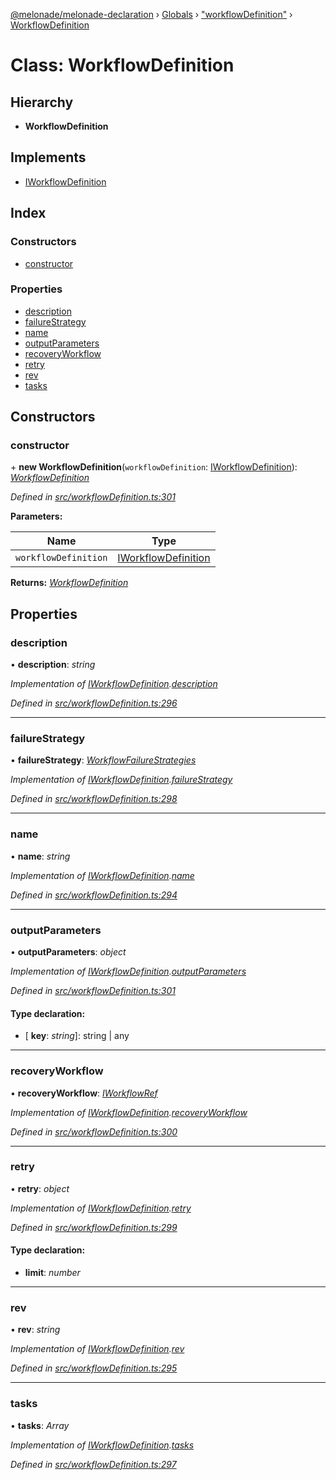 [@melonade/melonade-declaration](../README.md) › [Globals](../globals.md) › ["workflowDefinition"](../modules/_workflowdefinition_.md) › [WorkflowDefinition](_workflowdefinition_.workflowdefinition.md)

# Class: WorkflowDefinition

## Hierarchy

* **WorkflowDefinition**

## Implements

* [IWorkflowDefinition](../interfaces/_workflowdefinition_.iworkflowdefinition.md)

## Index

### Constructors

* [constructor](_workflowdefinition_.workflowdefinition.md#constructor)

### Properties

* [description](_workflowdefinition_.workflowdefinition.md#description)
* [failureStrategy](_workflowdefinition_.workflowdefinition.md#failurestrategy)
* [name](_workflowdefinition_.workflowdefinition.md#name)
* [outputParameters](_workflowdefinition_.workflowdefinition.md#outputparameters)
* [recoveryWorkflow](_workflowdefinition_.workflowdefinition.md#recoveryworkflow)
* [retry](_workflowdefinition_.workflowdefinition.md#retry)
* [rev](_workflowdefinition_.workflowdefinition.md#rev)
* [tasks](_workflowdefinition_.workflowdefinition.md#tasks)

## Constructors

###  constructor

\+ **new WorkflowDefinition**(`workflowDefinition`: [IWorkflowDefinition](../interfaces/_workflowdefinition_.iworkflowdefinition.md)): *[WorkflowDefinition](_workflowdefinition_.workflowdefinition.md)*

*Defined in [src/workflowDefinition.ts:301](https://github.com/devit-tel/melonade-declaration/blob/2273da1/src/workflowDefinition.ts#L301)*

**Parameters:**

Name | Type |
------ | ------ |
`workflowDefinition` | [IWorkflowDefinition](../interfaces/_workflowdefinition_.iworkflowdefinition.md) |

**Returns:** *[WorkflowDefinition](_workflowdefinition_.workflowdefinition.md)*

## Properties

###  description

• **description**: *string*

*Implementation of [IWorkflowDefinition](../interfaces/_workflowdefinition_.iworkflowdefinition.md).[description](../interfaces/_workflowdefinition_.iworkflowdefinition.md#optional-description)*

*Defined in [src/workflowDefinition.ts:296](https://github.com/devit-tel/melonade-declaration/blob/2273da1/src/workflowDefinition.ts#L296)*

___

###  failureStrategy

• **failureStrategy**: *[WorkflowFailureStrategies](../enums/_state_.workflowfailurestrategies.md)*

*Implementation of [IWorkflowDefinition](../interfaces/_workflowdefinition_.iworkflowdefinition.md).[failureStrategy](../interfaces/_workflowdefinition_.iworkflowdefinition.md#optional-failurestrategy)*

*Defined in [src/workflowDefinition.ts:298](https://github.com/devit-tel/melonade-declaration/blob/2273da1/src/workflowDefinition.ts#L298)*

___

###  name

• **name**: *string*

*Implementation of [IWorkflowDefinition](../interfaces/_workflowdefinition_.iworkflowdefinition.md).[name](../interfaces/_workflowdefinition_.iworkflowdefinition.md#name)*

*Defined in [src/workflowDefinition.ts:294](https://github.com/devit-tel/melonade-declaration/blob/2273da1/src/workflowDefinition.ts#L294)*

___

###  outputParameters

• **outputParameters**: *object*

*Implementation of [IWorkflowDefinition](../interfaces/_workflowdefinition_.iworkflowdefinition.md).[outputParameters](../interfaces/_workflowdefinition_.iworkflowdefinition.md#optional-outputparameters)*

*Defined in [src/workflowDefinition.ts:301](https://github.com/devit-tel/melonade-declaration/blob/2273da1/src/workflowDefinition.ts#L301)*

#### Type declaration:

* \[ **key**: *string*\]: string | any

___

###  recoveryWorkflow

• **recoveryWorkflow**: *[IWorkflowRef](../interfaces/_workflowdefinition_.iworkflowref.md)*

*Implementation of [IWorkflowDefinition](../interfaces/_workflowdefinition_.iworkflowdefinition.md).[recoveryWorkflow](../interfaces/_workflowdefinition_.iworkflowdefinition.md#optional-recoveryworkflow)*

*Defined in [src/workflowDefinition.ts:300](https://github.com/devit-tel/melonade-declaration/blob/2273da1/src/workflowDefinition.ts#L300)*

___

###  retry

• **retry**: *object*

*Implementation of [IWorkflowDefinition](../interfaces/_workflowdefinition_.iworkflowdefinition.md).[retry](../interfaces/_workflowdefinition_.iworkflowdefinition.md#optional-retry)*

*Defined in [src/workflowDefinition.ts:299](https://github.com/devit-tel/melonade-declaration/blob/2273da1/src/workflowDefinition.ts#L299)*

#### Type declaration:

* **limit**: *number*

___

###  rev

• **rev**: *string*

*Implementation of [IWorkflowDefinition](../interfaces/_workflowdefinition_.iworkflowdefinition.md).[rev](../interfaces/_workflowdefinition_.iworkflowdefinition.md#rev)*

*Defined in [src/workflowDefinition.ts:295](https://github.com/devit-tel/melonade-declaration/blob/2273da1/src/workflowDefinition.ts#L295)*

___

###  tasks

• **tasks**: *Array*

*Implementation of [IWorkflowDefinition](../interfaces/_workflowdefinition_.iworkflowdefinition.md).[tasks](../interfaces/_workflowdefinition_.iworkflowdefinition.md#tasks)*

*Defined in [src/workflowDefinition.ts:297](https://github.com/devit-tel/melonade-declaration/blob/2273da1/src/workflowDefinition.ts#L297)*

